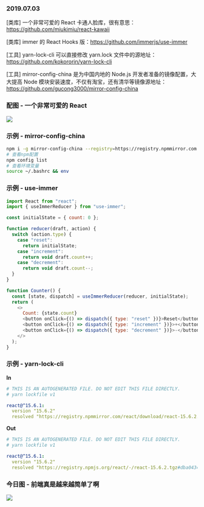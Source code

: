 ### 2019.07.03

[类库] 一个非常可爱的 React 卡通人脸库，很有意思：<https://github.com/miukimiu/react-kawaii>

[类库] immer 的 React Hooks 版：<https://github.com/immerjs/use-immer>

[工具] yarn-lock-cli 可以直接修改 yarn.lock 文件中的源地址：<https://github.com/kokororin/yarn-lock-cli>

[工具] mirror-config-china 是为中国内地的 Node.js 开发者准备的镜像配置，大大提高 Node 模块安装速度，不仅有淘宝，还有清华等镜像源地址：<https://github.com/gucong3000/mirror-config-china>

### 配图 - 一个非常可爱的 React
![](https://raw.githubusercontent.com/miukimiu/react-kawaii/master/docs/images/react-kawaii-example.gif)

### 示例 - mirror-config-china
```sh
npm i -g mirror-config-china --registry=https://registry.npmmirror.com
# 查看npm配置
npm config list
# 查看环境变量
source ~/.bashrc && env
```

### 示例 - use-immer
```js
import React from "react";
import { useImmerReducer } from "use-immer";

const initialState = { count: 0 };

function reducer(draft, action) {
  switch (action.type) {
    case "reset":
      return initialState;
    case "increment":
      return void draft.count++;
    case "decrement":
      return void draft.count--;
  }
}

function Counter() {
  const [state, dispatch] = useImmerReducer(reducer, initialState);
  return (
    <>
      Count: {state.count}
      <button onClick={() => dispatch({ type: "reset" })}>Reset</button>
      <button onClick={() => dispatch({ type: "increment" })}>+</button>
      <button onClick={() => dispatch({ type: "decrement" })}>-</button>
    </>
  );
}
```

### 示例 - yarn-lock-cli
**In**
```yaml
# THIS IS AN AUTOGENERATED FILE. DO NOT EDIT THIS FILE DIRECTLY.
# yarn lockfile v1

react@^15.6.1:
  version "15.6.2"
  resolved "https://registry.npmmirror.com/react/download/react-15.6.2.tgz#dba0434ab439cfe82f108f0f511663908179aa72"
```

**Out**
```yaml
# THIS IS AN AUTOGENERATED FILE. DO NOT EDIT THIS FILE DIRECTLY.
# yarn lockfile v1

react@^15.6.1:
  version "15.6.2"
  resolved "https://registry.npmjs.org/react/-/react-15.6.2.tgz#dba0434ab439cfe82f108f0f511663908179aa72"
```

### 今日图 - 前端真是越来越简单了啊
![](http://qn.40zhe.com/16b9358b7d5d09b1)
